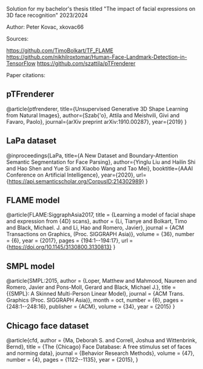 Solution for my bachelor's thesis titled "The impact of facial expressions on 3D face recognition" 2023/2024

Author: Peter Kovac, xkovac66

Sources:

https://github.com/TimoBolkart/TF_FLAME
https://github.com/nikhilroxtomar/Human-Face-Landmark-Detection-in-TensorFlow
https://github.com/szattila/pTFrenderer

Paper citations:

## pTFrenderer
@article{ptfrenderer,
  title={Unsupervised Generative 3D Shape Learning from Natural Images},
  author={Szab{\'o}, Attila and Meishvili, Givi and Favaro, Paolo},
  journal={arXiv preprint arXiv:1910.00287},
  year={2019}
}

## LaPa dataset
@inproceedings{LaPa,
  title={A New Dataset and Boundary-Attention Semantic Segmentation for Face Parsing},
  author={Yinglu Liu and Hailin Shi and Hao Shen and Yue Si and Xiaobo Wang and Tao Mei},
  booktitle={AAAI Conference on Artificial Intelligence},
  year={2020},
  url={https://api.semanticscholar.org/CorpusID:214302989}
}

## FLAME model
@article{FLAME:SiggraphAsia2017, 
  title = {Learning a model of facial shape and expression from {4D} scans}, 
  author = {Li, Tianye and Bolkart, Timo and Black, Michael. J. and Li, Hao and Romero, Javier}, 
  journal = {ACM Transactions on Graphics, (Proc. SIGGRAPH Asia)}, 
  volume = {36}, 
  number = {6}, 
  year = {2017}, 
  pages = {194:1--194:17},
  url = {https://doi.org/10.1145/3130800.3130813} 
}

## SMPL model 
@article{SMPL:2015,
      author = {Loper, Matthew and Mahmood, Naureen and Romero, Javier and Pons-Moll, Gerard and Black, Michael J.},
      title = {{SMPL}: A Skinned Multi-Person Linear Model},
      journal = {ACM Trans. Graphics (Proc. SIGGRAPH Asia)},
      month = oct,
      number = {6},
      pages = {248:1--248:16},
      publisher = {ACM},
      volume = {34},
      year = {2015}
    }

## Chicago face dataset
@article{cfd,
    author = {Ma, Deborah S. and Correll, Joshua and Wittenbrink, Bernd},
    title = {The {Chicago} Face Database: A free stimulus set of faces and norming data},
    journal = {Behavior Research Methods},
    volume = {47},
    number = {4},
    pages = {1122--1135},
    year = {2015},
}
